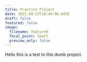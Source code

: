 ```yaml
---
title: Practice Project
date: 2021-09-23T20:45:06.643Z
draft: false
featured: false
image:
  filename: featured
  focal_point: Smart
  preview_only: false
---
```

Hello this is a test to this dumb project.  
